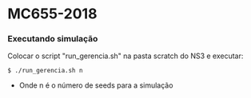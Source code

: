 # MC655-2018

### Executando simulação ###

Colocar o script "run_gerencia.sh" na pasta scratch do NS3 e executar:

	$ ./run_gerencia.sh n

* Onde n é o número de seeds para a simulação
